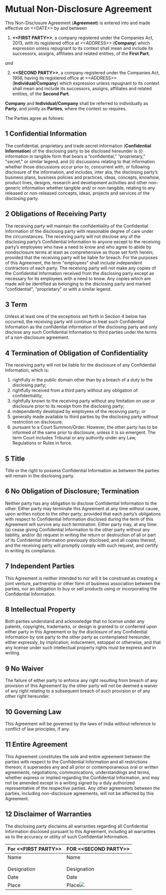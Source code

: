 # Mutual Non-Disclosure Agreement

This Non-Disclosure Agreement \(**Agreement**\) is entered into and made effective on &lt;&lt;DATE&gt;&gt; by and between

1. **&lt;&lt;FIRST PARTY&gt;&gt;**, a company registered under the Companies Act, 2013, with its registered office at &lt;&lt;ADDRESS&gt;&gt; \(**Company**\) which expression unless repugnant to its context shall mean and include its successors, assigns, affiliates and related entities, of the **First Part**;

_and_

2. **&lt;&lt;SECOND PARTY&gt;&gt;**, a company registered under the Companies Act, 1956, having its registered office at &lt;&lt;ADDRESS&gt;&gt; \(**Individual/Company**\) which expression unless repugnant to its context shall mean and include its successors, assigns, affiliates and related entities, of the **Second Part**.

**Company** and **Individual/Company** shall be referred to individually as **Party**, and jointly as **Parties**, where the context so requires.

The Parties agree as follows:

## 1 Confidential Information

The confidential, proprietary and trade secret information \(**Confidential Information**\) of the disclosing party to be disclosed hereunder is \(i\) information in tangible form that bears a “confidential,” “proprietary,” "secret," or similar legend, and \(ii\) discussions relating to that information whether those discussions occur prior to, concurrent with, or following disclosure of the information, and includes, inter alia, the disclosing party’s business plans, business policies and practices, ideas, concepts, knowhow, product lines, designs,  research and development activities and other non-generic information whether tangible and/ or non-tangible, relating to any released or non-released concepts, ideas, projects and services of the disclosing party.

## 2 Obligations of Receiving Party

The receiving party will maintain the confidentiality of the Confidential Information of the disclosing party with reasonable degree of care under the circumstances. The receiving party will not disclose any of the disclosing party’s Confidential Information to anyone except to the receiving party’s employees who have a need to know and who agree to abide by nondisclosure terms at least as comprehensive as those set forth herein; provided that the receiving party will be liable for breach. For the purposes of this Agreement, the term "employees" shall include independent contractors of each party. The receiving party will not make any copies of the Confidential Information received from the disclosing party except as necessary for its employees with a need to know.  Any copies which are made will be identified as belonging to the disclosing party and marked "confidential", "proprietary" or with a similar legend.

## 3 Term

Unless at least one of the exceptions set forth in Section 4 below has occurred, the receiving party will continue to treat such Confidential Information as the confidential information of the disclosing party and only disclose any such Confidential Information to third parties under the terms of a non-disclosure agreement.

## 4 Termination of Obligation of Confidentiality

The receiving party will not be liable for the disclosure of any Confidential Information, which is:

1. rightfully in the public domain other than by a breach of a duty to the disclosing party;
2. rightfully received from a third party without any obligation of confidentiality;
3. rightfully known to the receiving party without any limitation on use or disclosure prior to its receipt from the disclosing party;
4. independently developed by employees of the receiving party; or
5. generally made available to third parties by the disclosing party without restriction on disclosure.
6. pursuant to a Court Summon/Order. However, the other party has to be informed of the same prior to disclosure, unless it is so emergent. The term Court includes Tribunal or any authority under any Law, Regulations or Rules in force.

## 5 Title

Title or the right to possess Confidential Information as between the parties will remain in the disclosing party.

## 6 No Obligation of Disclosure; Termination

Neither party has any obligation to disclose Confidential Information to the other. Either party may terminate this Agreement at any time without cause, upon written notice to the other party; provided that each party’s obligations with respect to Confidential Information disclosed during the term of this Agreement will survive any such termination.  Either party may, at any time: \(a\) cease giving Confidential Information to the other party without any liability, and/or \(b\) request in writing  the return or  destruction of all or part of its Confidential Information previously disclosed, and all copies thereof, and the receiving party will promptly comply with such request, and certify in writing its compliance.

## 7 Independent Parties

This Agreement is neither intended to nor will it be construed as creating a joint venture, partnership or other form of business association between the parties, nor an obligation to buy or sell products using or incorporating the Confidential Information.

## 8 Intellectual Property

Both parties understand and acknowledge that no license under any patents, copyrights, trademarks, or design is granted to or conferred upon either party in this Agreement or by the disclosure of any Confidential Information by one party to the other party as contemplated hereunder, either expressly, by implication, inducement, estoppel or otherwise, and that any license under such intellectual property rights must be express and in writing.

## 9 No Waiver

The failure of either party to enforce any right resulting from breach of any provision of this Agreement by the other party will not be deemed a waiver of any right relating to a subsequent breach of such provision or of any other right hereunder.

## 10 Governing Law

This Agreement will be governed by the laws of India without reference to conflict of law principles, if any.

## 11 Entire Agreement

This Agreement constitutes the sole and entire agreement between the parties with respect to the Confidential Information and all restrictions thereon; it supersedes any and all prior or contemporaneous oral or written agreements, negotiations, communications, understandings and terms, whether express or implied regarding the Confidential Information, and may not be amended except in a writing signed by a duly authorized representative of the respective parties. Any other agreements between the parties, including non-disclosure agreements, will not be affected by this Agreement.

## 12 Disclaimer of Warranties

The disclosing party disclaims all warranties regarding all Confidential Information disclosed pursuant to this Agreement, including all warranties as to the accuracy or utility of such Confidential Information.

| For &lt;&lt;FIRST PARTY&gt;&gt; | FOR &lt;&lt;SECOND PARTY&gt;&gt; |
| :--- | :--- |
| Name | Name |
|  |  |
|  |  |
| Designation | Designation |
| Date | Date |
| Place | Place![](file:////Users/rahul/Library/Group%20Containers/UBF8T346G9.Office/TemporaryItems/msohtmlclip/clip_image002.png) |

